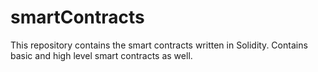 # smartContracts
This repository contains the smart contracts written in Solidity. Contains basic and high level smart contracts as well.
